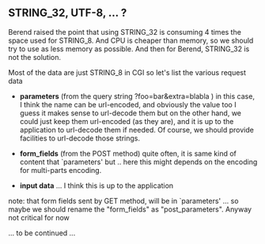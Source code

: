 ## STRING_32, UTF-8, ... ? ##
Berend raised the point that using STRING_32 is consuming 4 times the space used for STRING_8.
And CPU is cheaper than memory, so we should try to use as less memory as possible.
And then for Berend, STRING_32 is not the solution.

Most of the data are just STRING_8 in CGI
so let's list the various request data

- **parameters** (from the query string  ?foo=bar&extra=blabla )
   in this case, I think the name can be url-encoded, and obviously the value too
   I guess it makes sense to url-decode them
   but on the other hand, we could just keep them url-encoded (as they are), and it is up to the application to url-decode them if needed.
   Of course, we should provide facilities to url-decode those strings.

- **form_fields** (from the POST method)
   quite often, it is same kind of content that `parameters' 
   but .. here this might depends on the encoding for multi-parts encoding.

- **input data** ... 
   I think this is up to the application

note: that form fields sent by GET method, will be in `parameters' ... so maybe we should rename the "form_fields" as "post_parameters". Anyway not critical for now

... to be continued ...
